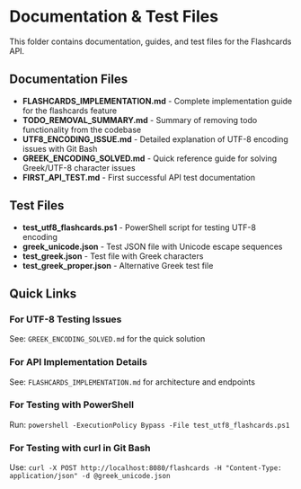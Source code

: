 # Documentation & Test Files

This folder contains documentation, guides, and test files for the Flashcards API.

## Documentation Files

- **FLASHCARDS_IMPLEMENTATION.md** - Complete implementation guide for the flashcards feature
- **TODO_REMOVAL_SUMMARY.md** - Summary of removing todo functionality from the codebase
- **UTF8_ENCODING_ISSUE.md** - Detailed explanation of UTF-8 encoding issues with Git Bash
- **GREEK_ENCODING_SOLVED.md** - Quick reference guide for solving Greek/UTF-8 character issues
- **FIRST_API_TEST.md** - First successful API test documentation

## Test Files

- **test_utf8_flashcards.ps1** - PowerShell script for testing UTF-8 encoding
- **greek_unicode.json** - Test JSON file with Unicode escape sequences
- **test_greek.json** - Test file with Greek characters
- **test_greek_proper.json** - Alternative Greek test file

## Quick Links

### For UTF-8 Testing Issues
See: `GREEK_ENCODING_SOLVED.md` for the quick solution

### For API Implementation Details
See: `FLASHCARDS_IMPLEMENTATION.md` for architecture and endpoints

### For Testing with PowerShell
Run: `powershell -ExecutionPolicy Bypass -File test_utf8_flashcards.ps1`

### For Testing with curl in Git Bash
Use: `curl -X POST http://localhost:8080/flashcards -H "Content-Type: application/json" -d @greek_unicode.json`

